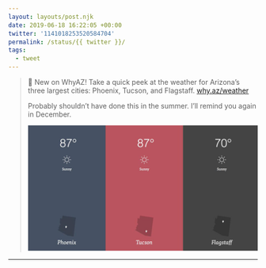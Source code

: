 ```yaml
---
layout: layouts/post.njk
date: 2019-06-18 16:22:05 +00:00
twitter: '1141018253520584704'
permalink: /status/{{ twitter }}/
tags: 
  - tweet
---
```


> 🌵 New on WhyAZ! Take a quick peek at the weather for Arizona’s three largest cities: Phoenix, Tucson, and Flagstaff. [why.az/weather](https://why.az/weather)
> 
> Probably shouldn’t have done this in the summer. I’ll remind you again in December. 
> 
> ![87° and sunny in Phoenix, 87° and sunny in Tucson, 70° and sunny in Flagstaff.](/img/1141018253520584704-D9W1ZwQUcAEHTY2.jpg)

---

